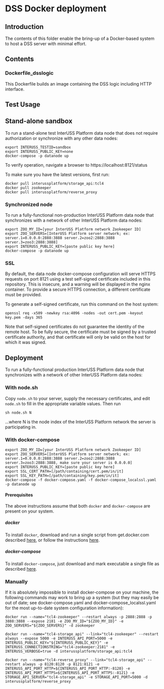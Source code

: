 # DSS Docker deployment

## Introduction

The contents of this folder enable the bring-up of a Docker-based system to
host a DSS server with minimal effort.

## Contents

### Dockerfile_dsslogic

This Dockerfile builds an image containing the DSS logic including HTTP
interface.

## Test Usage

## Stand-alone sandbox
To run a stand-alone test InterUSS Platform data node that does not require
authorization or synchronize with any other data nodes:

```shell
export INTERUSS_TESTID=sandbox
export INTERUSS_PUBLIC_KEY=none
docker-compose -p datanode up
```

To verify operation, navigate a browser to https://localhost:8121/status

To make sure you have the latest versions, first run:

```shell
docker pull interussplatform/storage_api:tcl4
docker pull zookeeper
docker pull interussplatform/reverse_proxy
```

### Synchronized node

To run a fully-functional non-production InterUSS Platform data node that
synchronizes with a network of other InterUSS Platform data nodes:

```shell
export ZOO_MY_ID=[your InterUSS Platform network Zookeeper ID]
export ZOO_SERVERS=[InterUSS Platform server network; ex: server.1=0.0.0.0:2888:3888 server.2=zoo2:2888:3888 server.3=zoo3:2888:3888]
export INTERUSS_PUBLIC_KEY=[paste public key here]
docker-compose -p datanode up
```

### SSL

By default, the data node docker-compose configuration will serve HTTPS
requests on port 8121 using a test self-signed certificate included in this
repository. This is insecure, and a warning will be displayed in the nginx
container. To provide a secure HTTPS connection, a different certificate must
be provided.

To generate a self-signed certificate, run this command on the host system:

```shell
openssl req -x509 -newkey rsa:4096 -nodes -out cert.pem -keyout key.pem -days 365
```

Note that self-signed certificates do not guarantee the identity of the remote
host. To be fully secure, the certificate must be signed by a trusted
certificate authority, and that certificate will only be valid on the host for
which it was signed.

## Deployment

To run a fully-functional production InterUSS Platform data node that
synchronizes with a network of other InterUSS Platform data nodes:

### With node.sh
Copy `node.sh` to your server, supply the necessary certificates, and edit
`node.sh` to fill in the appropriate variable values.  Then run

```shell
sh node.sh N
```

...where N is the node index of the InterUSS Platform network the server is
participating in.

### With docker-compose
```shell
export ZOO_MY_ID=[your InterUSS Platform network Zookeeper ID]
export ZOO_SERVERS=[InterUSS Platform server network; ex: server.1=0.0.0.0:2888:3888 server.2=zoo2:2888:3888 server.3=zoo3:2888:3888, make sure your server is 0.0.0.0]
export INTERUSS_PUBLIC_KEY=[paste public key here]
export SSL_CERT_PATH=[/path/containing/cert.pem/in/it]
export SSL_KEY_PATH=[/path/containing/key.pem/in/it]
docker-compose -f docker-compose.yaml -f docker-compose_localssl.yaml -p datanode up
```

#### Prerequisites
The above instructions assume that both `docker` and `docker-compose` are present on your system.

##### docker
To install `docker`, download and run a single script from get.docker.com described
[here](https://github.com/docker/docker-install#usage), or follow the instructions
[here](https://docs.docker.com/install/).

##### docker-compose
To install `docker-compose`, just download and mark
executable a single file as described
[here](https://docs.docker.com/compose/install/#install-compose).

### Manually
If it is absolutely impossible to install docker-compose on your machine, the
following commands may work to bring up a system (but they may easily be out
of date; see docker-compose.yaml and docker-compose_localssl.yaml for the most
up-to-date system configuration information):

```shell
docker run --name="tcl4-zookeeper" --restart always -p 2888:2888 -p 3888:3888 --expose 2181 -e ZOO_MY_ID="${ZOO_MY_ID}" -e ZOO_SERVERS="${ZOO_SERVERS}" -d zookeeper

docker run --name="tcl4-storage_api" --link="tcl4-zookeeper" --restart always --expose 5000 -e INTERUSS_API_PORT=5000 -e INTERUSS_PUBLIC_KEY="${INTERUSS_PUBLIC_KEY}" -e INTERUSS_CONNECTIONSTRING="tcl4-zookeeper:2181" -e INTERUSS_VERBOSE=true -d interussplatform/storage_api:tcl4

docker run --name="tcl4-reverse_proxy" --link="tcl4-storage_api" --restart always -p 8120:8120 -p 8121:8121 -e INTERUSS_API_PORT_HTTP=${INTERUSS_API_PORT_HTTP:-8120} -e INTERUSS_API_PORT_HTTPS=${INTERUSS_API_PORT_HTTPS:-8121} -e STORAGE_API_SERVER="tcl4-storage_api" -e STORAGE_API_PORT=5000 -d interussplatform/reverse_proxy
```
